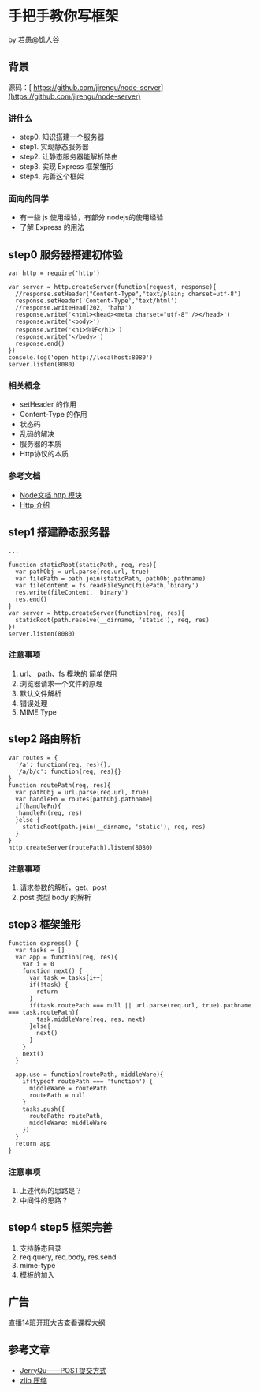 # 手把手教你写框架

by 若愚@饥人谷

## 背景

源码：[ https://github.com/jirengu/node-server](https://github.com/jirengu/node-server)

### 讲什么

- step0. 知识搭建一个服务器
- step1. 实现静态服务器
- step2. 让静态服务器能解析路由
- step3. 实现 Express 框架雏形
- step4. 完善这个框架


### 面向的同学
- 有一些 js 使用经验，有部分 nodejs的使用经验
- 了解 Express 的用法


## step0 服务器搭建初体验
```
var http = require('http')

var server = http.createServer(function(request, response){
  //response.setHeader("Content-Type","text/plain; charset=utf-8")
  response.setHeader('Content-Type','text/html')
  //response.writeHead(202, 'haha')
  response.write('<html><head><meta charset="utf-8" /></head>')
  response.write('<body>')
  response.write('<h1>你好</h1>')
  response.write('</body>')
  response.end()
})
console.log('open http://localhost:8080')
server.listen(8080)
```

### 相关概念
- setHeader 的作用
- Content-Type 的作用
- 状态码
- 乱码的解决
- 服务器的本质
- Http协议的本质

### 参考文档
- [Node文档 http 模块](https://nodejs.org/dist/latest-v6.x/docs/api/http.html)
- [Http 介绍](http://book.jirengu.com/fe/%E4%B8%93%E9%A2%98%E6%89%A9%E5%B1%95/HTTP%E4%B8%93%E9%A2%98/message.html) 


## step1 搭建静态服务器
```
...

function staticRoot(staticPath, req, res){
  var pathObj = url.parse(req.url, true)
  var filePath = path.join(staticPath, pathObj.pathname)
  var fileContent = fs.readFileSync(filePath,'binary')
  res.write(fileContent, 'binary')
  res.end()
}
var server = http.createServer(function(req, res){
  staticRoot(path.resolve(__dirname, 'static'), req, res)
})
server.listen(8080)

```
### 注意事项
1. url、 path、fs 模块的 简单使用
2. 浏览器请求一个文件的原理
3. 默认文件解析
4. 错误处理
5. MIME Type


## step2 路由解析
```
var routes = {
  '/a': function(req, res){},
  '/a/b/c': function(req, res){}
}
function routePath(req, res){
  var pathObj = url.parse(req.url, true)
  var handleFn = routes[pathObj.pathname]
  if(handleFn){
   handleFn(req, res) 
  }else {
    staticRoot(path.join(__dirname, 'static'), req, res)
  }
}
http.createServer(routePath).listen(8080)
```
### 注意事项
1. 请求参数的解析，get、post
2. post 类型 body 的解析

## step3 框架雏形
```
function express() {
  var tasks = []
  var app = function(req, res){
    var i = 0
    function next() {
      var task = tasks[i++]
      if(!task) {
        return
      }
      if(task.routePath === null || url.parse(req.url, true).pathname === task.routePath){
        task.middleWare(req, res, next)
      }else{
        next()
      }
    }
    next()
  }

  app.use = function(routePath, middleWare){
    if(typeof routePath === 'function') {
      middleWare = routePath
      routePath = null
    }
    tasks.push({
      routePath: routePath,
      middleWare: middleWare
    })
  }
  return app
}

```
### 注意事项
1. 上述代码的思路是？
2. 中间件的思路？

## step4 step5 框架完善
1. 支持静态目录
2. req.query, req.body, res.send
3. mime-type
4. 模板的加入


## 广告
直播14班开班大吉[查看课程大纲](http://blog.jirengu.com/?p=574)

## 参考文章
- [JerryQu——POST提交方式](https://imququ.com/post/four-ways-to-post-data-in-http.html)
- [zlib 压缩](https://nodejs.org/api/zlib.html)

